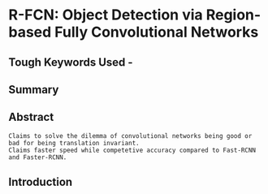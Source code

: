 # R-FCN: Object Detection via Region-based Fully Convolutional Networks

##  Tough Keywords Used - 

    
    
## Summary



## Abstract

    Claims to solve the dilemma of convolutional networks being good or bad for being translation invariant.
    Claims faster speed while competetive accuracy compared to Fast-RCNN and Faster-RCNN.
    
## Introduction

    